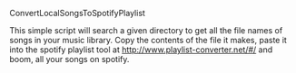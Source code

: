 ConvertLocalSongsToSpotifyPlaylist

This simple script will search a given directory to get all the file names of songs in your music library. Copy the contents of the file it makes, paste it into the spotify playlist tool at http://www.playlist-converter.net/#/ and boom, all your songs on spotify.
